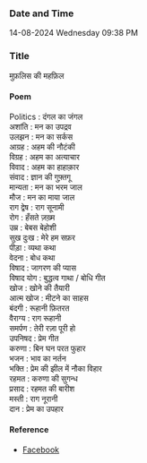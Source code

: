 ### Date and Time

14-08-2024 Wednesday 09:38 PM

### Title

मुफ़लिस की महफ़िल 

#### Poem

Politics : दंगल का जंगल <br />
अशांति : मन का उपद्रव  <br />
उलझन : मन का सर्कस <br />
आग्रह  : अहम की नौटंकी  <br />
विग्रह : अहम का अत्याचार  <br />
विवाद : अहम का हाहाक़ार <br />
संवाद : ज्ञान की गुफ़्तगू  <br />
मान्यता : मन का भरम जाल  <br />
मौज  : मन का माया जाल  <br />
राग द्वेष : राग सूनामी  <br />
रोग : हँसते ज़ख़्म <br />
उम्र : बेबस बेहोशी  <br />
सुख दुःख : मेरे हम सफ़र  <br />
पीड़ा : व्यथा कथा  <br />
वेदना : बोध कथा  <br />
विषाद : जागरण की प्यास  <br />
विषाद योग : बुद्धत्व गाथा / बोधि गीत  <br />
खोज : खोने की तैयारी  <br />
आत्म खोज : मीटने का साहस  <br />
बंदगी : रूहानी फ़ितरत  <br />
वैराग्य : राग रूहानी  <br />
समर्पण : तेरी रज़ा पूरी हो  <br />
उपनिषद : प्रेम गीत  <br />
करुणा : बिन घन परत फुहार <br />
भजन : भाव का नर्तन <br />
भक्ति : प्रेम की झील में नौका विहार  <br />
रहमत : करुणा की सुगन्ध <br />
प्रसाद : रहमत की बारीश  <br />
मस्ती : राग नूरानी <br />
दान : प्रेम का उपहार

#### Reference

* [Facebook](https://www.facebook.com/share/v/umfazFJUk672xYqA/?mibextid=FQVVTg)
